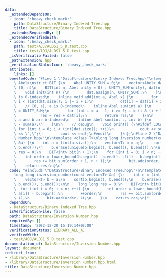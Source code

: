 ```yaml
---
data:
  _extendedDependsOn:
  - icon: ':heavy_check_mark:'
    path: DataStructure/Binary Indexed Tree.hpp
    title: DataStructure/Binary Indexed Tree.hpp
  _extendedRequiredBy: []
  _extendedVerifiedWith:
  - icon: ':heavy_check_mark:'
    path: test/AOJ/ALDS1_5_D.test.cpp
    title: test/AOJ/ALDS1_5_D.test.cpp
  _isVerificationFailed: false
  _pathExtension: hpp
  _verificationStatusIcon: ':heavy_check_mark:'
  attributes:
    links: []
  bundledCode: "#line 1 \"DataStructure/Binary Indexed Tree.hpp\"\ntemplate <class\
    \ Abel>\nstruct BIT {\n    Abel UNITY_SUM = 0;\n    vector<Abel> dat;\n\n    //\
    \ [0, n)\n    BIT(int n, Abel unity = 0) : UNITY_SUM(unity), dat(n, unity) {}\n\
    \    void init(int n) {\n        dat.assign(n, UNITY_SUM);\n    }\n\n    // a\
    \ is 0-indexed\n    inline void add(int a, Abel x) {\n        for (int i = a;\
    \ i < (int)dat.size(); i |= i + 1)\n            dat[i] = dat[i] + x;\n    }\n\n\
    \    // [0, a), a is 0-indexed\n    inline Abel sum(int a) {\n        Abel res\
    \ = UNITY_SUM;\n        for (int i = a - 1; i >= 0; i = (i & (i + 1)) - 1)\n \
    \           res = res + dat[i];\n        return res;\n    }\n\n    // [a, b),\
    \ a and b are 0-indexed\n    inline Abel sum(int a, int b) {\n        return sum(b)\
    \ - sum(a);\n    }\n\n    // debug\n    void print() {\n#ifdef LOCAL\n       \
    \ for (int i = 0; i < (int)dat.size(); ++i)\n            cout << sum(i, i + 1)\
    \ << \",\";\n        cout << endl;\n#endif\n    }\n};\n#line 2 \"DataStructure/Inversion\
    \ Number.hpp\"\n\ntemplate <class T>\nlong long inversion_number(const vector<T>\
    \ &a) {\n    int n = (int)a.size();\n    vector<T> b = a;\n    sort(b.begin(),\
    \ b.end());\n    b.erase(unique(b.begin(), b.end()), b.end());\n\n    long long\
    \ res = 0;\n    BIT<int> bit(n + 1);\n    for (int i = 0; i < n; ++i) {\n    \
    \    int order = lower_bound(b.begin(), b.end(), a[i]) - b.begin();\n        ++order;\n\
    \        res += bit.sum(order + 1, n + 1);\n        bit.add(order, 1);\n    }\n\
    \    return res;\n}\n"
  code: "#include \"DataStructure/Binary Indexed Tree.hpp\"\n\ntemplate <class T>\n\
    long long inversion_number(const vector<T> &a) {\n    int n = (int)a.size();\n\
    \    vector<T> b = a;\n    sort(b.begin(), b.end());\n    b.erase(unique(b.begin(),\
    \ b.end()), b.end());\n\n    long long res = 0;\n    BIT<int> bit(n + 1);\n  \
    \  for (int i = 0; i < n; ++i) {\n        int order = lower_bound(b.begin(), b.end(),\
    \ a[i]) - b.begin();\n        ++order;\n        res += bit.sum(order + 1, n +\
    \ 1);\n        bit.add(order, 1);\n    }\n    return res;\n}"
  dependsOn:
  - DataStructure/Binary Indexed Tree.hpp
  isVerificationFile: false
  path: DataStructure/Inversion Number.hpp
  requiredBy: []
  timestamp: '2022-12-20 15:19:14+09:00'
  verificationStatus: LIBRARY_ALL_AC
  verifiedWith:
  - test/AOJ/ALDS1_5_D.test.cpp
documentation_of: DataStructure/Inversion Number.hpp
layout: document
redirect_from:
- /library/DataStructure/Inversion Number.hpp
- /library/DataStructure/Inversion Number.hpp.html
title: DataStructure/Inversion Number.hpp
---
```

